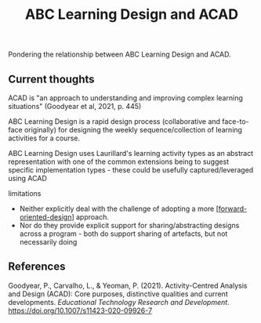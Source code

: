 ﻿---
title: ABC Learning Design and ACAD 
---

Pondering the relationship between ABC Learning Design and ACAD.  

## Current thoughts

ACAD is "an approach to understanding and improving complex learning situations" (Goodyear et al, 2021, p. 445)

ABC Learning Design is a rapid design process (collaborative and face-to-face originally) for designing the weekly sequence/collection of learning activities for a course.

ABC Learning Design uses Laurillard's learning activity types as an abstract representation with one of the common extensions being to suggest specific implementation types - these could be usefully captured/leveraged using ACAD

limitations

- Neither explicitly deal with the challenge of adopting a more [[forward-oriented-design]] approach.
- Nor do they provide explicit support for sharing/abstracting designs across a program - both do support sharing of artefacts, but not necessarily doing 



## References

Goodyear, P., Carvalho, L., & Yeoman, P. (2021). Activity-Centred Analysis and Design (ACAD): Core purposes, distinctive qualities and current developments. *Educational Technology Research and Development*. https://doi.org/10.1007/s11423-020-09926-7

[//begin]: # "Autogenerated link references for markdown compatibility"
[forward-oriented-design]: ../concepts/forward-oriented-design "Forward-oriented design"
[//end]: # "Autogenerated link references"